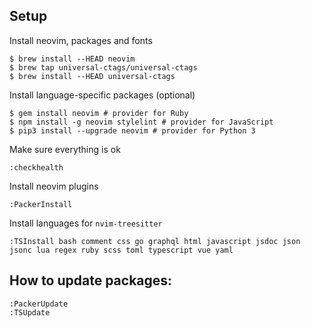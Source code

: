 ## Setup

Install neovim, packages and fonts

```shell
$ brew install --HEAD neovim
$ brew tap universal-ctags/universal-ctags
$ brew install --HEAD universal-ctags
```

Install language-specific packages (optional)

```shell
$ gem install neovim # provider for Ruby
$ npm install -g neovim stylelint # provider for JavaScript
$ pip3 install --upgrade neovim # provider for Python 3
```

Make sure everything is ok

```vim
:checkhealth
```

Install neovim plugins

```vim
:PackerInstall
```

Install languages for `nvim-treesitter`

```vim
:TSInstall bash comment css go graphql html javascript jsdoc json jsonc lua regex ruby scss toml typescript vue yaml
```

## How to update packages:

```vim
:PackerUpdate
:TSUpdate
```
